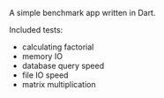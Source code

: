 A simple benchmark app written in Dart.  
  
Included tests:
- calculating factorial
- memory IO
- database query speed
- file IO speed
- matrix multiplication
